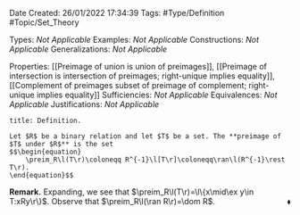<div class="topSpace"></div>

Date Created: 26/01/2022 17:34:39
Tags: #Type/Definition #Topic/Set_Theory

Types: _Not Applicable_
Examples: _Not Applicable_ 
Constructions: _Not Applicable_
Generalizations: _Not Applicable_

Properties: [[Preimage of union is union of preimages]], [[Preimage of intersection is intersection of preimages; right-unique implies equality]], [[Complement of preimages subset of preimage of complement; right-unique implies equality]]
Sufficiencies: _Not Applicable_
Equivalences: _Not Applicable_
Justifications: _Not Applicable_

``` ad-Definition
title: Definition.

Let $R$ be a binary relation and let $T$ be a set. The **preimage of $T$ under $R$** is the set
$$\begin{equation}
    \preim_R\l(T\r)\coloneqq R^{-1}\l[T\r]\coloneqq\ran\l(R^{-1}\rest T\r).
\end{equation}$$

```

**Remark.** Expanding, we see that $\preim_R\l(T\r)=\l\{x\mid\ex y\in T:xRy\r\}$. Observe that $\preim_R\l(\ran R\r)=\dom R$.<span style="float:right;">$\blacklozenge$</span>
